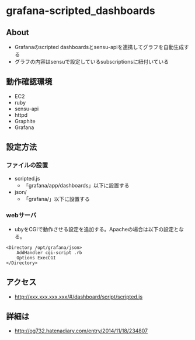 # grafana-scripted_dashboards

## About
- Grafanaのscripted dashboardsとsensu-apiを連携してグラフを自動生成する
- グラフの内容はsensuで設定しているsubscriptionsに紐付いている

## 動作確認環境
- EC2
- ruby
- sensu-api
- httpd
- Graphite
- Grafana

## 設定方法
### ファイルの設置
- scripted.js
    - 「grafana/app/dashboards」以下に設置する
- json/
    - 「grafana/」以下に設置する

### webサーバ
- ubyをCGIで動作させる設定を追加する。Apacheの場合は以下の設定となる。
```
<Directory /opt/grafana/json>
    AddHandler cgi-script .rb
    Options ExecCGI
</Directory>
```

## アクセス
- http://xxx.xxx.xxx.xxx/#/dashboard/script/scripted.js

## 詳細は
- http://og732.hatenadiary.com/entry/2014/11/18/234807
